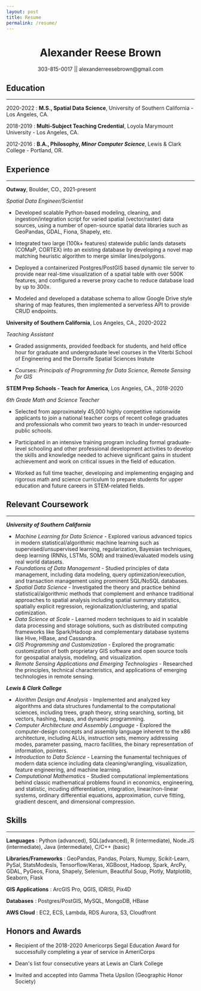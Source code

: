 ```yaml
---
layout: post
title: Resume
permalink: /resume/
---
```

# <div align="center"> Alexander Reese Brown </div>
<div align="center"> 303-815-0017 || alexanderreesebrown@gmail.com </div>

## Education
---

2020-2022 
:   **M.S., Spatial Data Science**, University of Southern California  - Los Angeles, CA.

2018-2019
:   **Multi-Subject Teaching Credential**, Loyola Marymount University - Los Angeles, CA.

2012-2016
:   **B.A., Philosophy, _Minor Computer Science_**, Lewis & Clark College - Portland, OR.

## Experience
---
**Outway**, Boulder, CO., 2021-present

_Spatial Data Engineer/Scientist_

* Developed scalable Python-based modeling, cleaning, and ingestion/integration script for varied spatial (vector/raster) data sources, using a number of open-source spatial data libraries such as GeoPandas, GDAL, Fiona, Shapely, etc.

* Integrated two large (100k+ features) statewide public lands datasets (COMaP, CORTEX) into an existing database by developing a novel map matching heuristic algorithm to merge similar lines/polygons. 

* Deployed a containerized Postgres/PostGIS based dynamic tile server to provide near real-time visualization of a spatial table with over 500K features, and configured a reverse proxy cache to reduce database load by up to 300x.

* Modeled and developed a database schema to allow Google Drive style sharing of map features, then implemented a serverless API to provide CRUD endpoints.

**University of Southern California**, Los Angeles, CA., 2020-2022

_Teaching Assistant_

* Graded assignments, provided feedback for students, and held office hour for graduate and undergraduate level courses in the Viterbi School of Engineering and the Dornsife Spatial Sciences Instute

* Courses: _Principals of Programming for Data Science, Remote Sensing for GIS_

**STEM Prep Schools - Teach for America**, Los Angeles, CA., 2018-2020
 
_6th Grade Math and Science Teacher_

* Selected from approximately 45,000 highly competitive nationwide applicants to join a national teacher corps of recent college graduates and professionals who commit two years to teach in under-resourced public schools. 

* Participated in an intensive training program including formal graduate-level schooling and other professional development activities to develop the skills and knowledge needed to achieve significant gains in student achievement and work on critical issues in the field of education.

* Worked as full time teacher, developing and implementing engaging and rigorous math and science curriculum to prepare students for upper education and future careers in STEM-related fields.

## Relevant Coursework
---
_**University of Southern California**_
 * _Machine Learning for Data Science_ - Explored various advanced topics in modern statistical/algorithmic machine learning such as supervised/unsupervised learning, regularization, Bayesian techniques, deep learning (RNNs, LSTMs, SOM) and trained/evaluated models using real world datasets.
 * _Foundations of Data Management_ -
Studied principles of data management, including data modeling, query optimization/execution, and transaction management using prominent SQL/NoSQL databases.
 * _Spatial Data Science_ - Investigated the theory and practice behind statistical/algorithmic methods that complement and enhance traditional approaches to spatial analysis including spatial summary statistics, spatially explicit regression, regionalization/clustering, and spatial optimization.  
 * _Data Science at Scale_ - Learned modern techniques to aid in scalable data processing and storage solutions, such as distributed computing frameworks like Spark/Hadoop and complementary database systems like Hive, HBase, and  Cassandra.
 * _GIS Programming and Customization_ - Explored the programatic customization of both proprietary GIS software and open source tools for geospatial analysis, modeling, and visualization.
 * _Remote Sensing Applications and Emerging Technologies_ - Researched the principles, technical characteristics, and applications of emerging technologies in remote sensing.

 _**Lewis & Clark College**_
 * _Alorithm Design and Analysis_ - Implemented and analyzed key algorithms and data structures fundamental to the computational sciences, including trees, graph theory, string searching, sorting, bit vectors, hashing, heaps, and dynamic programming.
 * _Computer Architecture and Assembly Language_ - Explored the computer-design concepts and assembly language inherent to the x86 architecture, including ALUs, instruction sets, memory addressing modes, parameter passing, macro facilities, the binary representation of information, pointers.
 * _Introduction to Data Science_ -  Learning the funamental techniques of modern data science including data cleaning/wrangling, visualization, feature engineering, and machine learning.
 * _Computational Mathematics_ - Studied computational implementations behind classic mathematical problems found in economics, engineering, and statistic, incuding differentiation, integration, linear/non-linear systems, ordinary differential equations, approximation, curve fitting, gradient descent, and dimensional compression.

## Skills
---

**Languages**
:   Python (advanced), SQL(advanced), R (intermediate), Node.JS (intermediate), Java (intermediate), C/C++ (basic)

**Libraries/Frameworks**
:   GeoPandas, Pandas, Polars, Numpy, Scikit-Learn, PySal, StatsModesls, Tensorflow/Keras, XGBoost, Hadoop, Spark, ArcPy, GDAL, PyGeos, Fiona, Shapely, Selenium, Beautiful Soup, Plotly, Matplotlib, Seaborn, Flask

**GIS Applications** 
:   ArcGIS Pro, QGIS, IDRISI, Pix4D

**Databases** 
:   Postgres/PostGIS, MySQL, MongoDB, HBase

**AWS Cloud** 
:   EC2, ECS, Lambda, RDS Aurora, S3, Cloudfront

Honors and Awards
----------------------------------------

* Recipient of the 2018-2020 Americorps Segal Education Award for successfully completing a year of service in AmeriCorps

* Dean's list four consecutive years at Lewis an Clark College

* Invited and accepted into Gamma Theta Upsilon
 (Geographic Honor Society)

 <!-- ## Education
 ---
<p style="text-align:left;"> University of Southern Califonia
    <span style="float:right;">
        2020-2022
    </span>
</p>

_M.S. Spatial Data Science_ -->